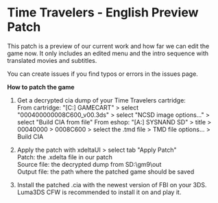 Time Travelers - English Preview Patch
============================

This patch is a preview of our current work and how far we can edit the game now. It only includes an edited menu and the intro sequence with translated movies and subtitles.

You can create issues if you find typos or errors in the issues page.

**How to patch the game**

1) Get a decrypted cia dump of your Time Travelers cartridge:<br>
  From cartridge: "[C:] GAMECART" > select "000400000008C600_v00.3ds" > select "NCSD image options..." > select "Build CIA from file"
  From eshop: "[A:] SYSNAND SD" > title > 00040000 > 0008C600 > select the .tmd file > TMD file options... > Build CIA

2) Apply the patch with xdeltaUI > select tab "Apply Patch"<br>
  Patch: the .xdelta file in our patch<br>
  Source file: the decrypted dump from SD:\\gm9\\out<br>
  Output file: the path where the patched game should be saved<br>

3) Install the patched .cia with the newest version of FBI on your 3DS. Luma3DS CFW is recommended to install it on and play it.
